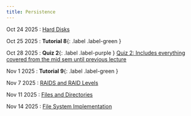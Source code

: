 ```yaml
---
title: Persistence
---
```


Oct 24 2025
: [Hard Disks](#)

Oct 25 2025
: **Tutorial 8**{: .label .label-green }

Oct 28 2025
: **Quiz 2**{: .label .label-purple } [Quiz 2: Includes everything covered from the mid sem until previous lecture](#)

Nov 1 2025
: **Tutorial 9**{: .label .label-green }

Nov 7 2025
: [RAIDS and RAID Levels](#)

Nov 11 2025
: [Files and Directories](#)

Nov 14 2025
: [File System Implementation](#)



